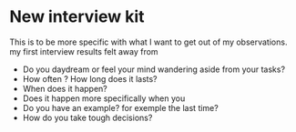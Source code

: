 # New interview kit
This is to be more specific with what I want to get out of my observations. 
my first interview results felt away from 

- Do you daydream or feel your mind wandering aside from your tasks?
- How often ? How long does it lasts?
- When does it happen?
- Does it happen more specifically when you
- Do you have an example? for exemple the last time?
- How do you take tough decisions?


